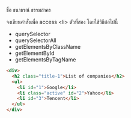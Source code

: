 ชื่อ ธนาธรณ์ ธรรมสาคร 

จงเขียนคำสั่งเพื่อ access \<li> ตัวที่สอง โดยใช้วิธีต่อไปนี้
- querySelector
- querySelectorAll
- getElementsByClassName
- getElementById
- getElementsByTagName


```html
<div>
  <h2 class="title-1">List of companies</h2>
  <ul>
    <li id="1">Google</li>
    <li class="active" id="2">Yahoo</li>
    <li id="3">Tencent</li>
  </ul>
</div>

```
